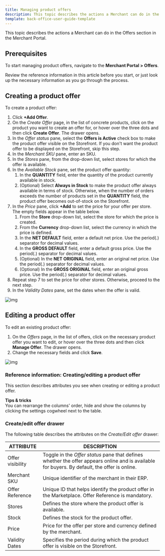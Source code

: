 ```yaml
---
title: Managing product offers
description: This topic describes the actions a Merchant can do in the Offers section in the Merchant Portal.
template: back-office-user-guide-template
---
```


This topic describes the actions a Merchant can do in the Offers section in the Merchant Portal.

## Prerequisites

To start managing product offers, navigate to the **Merchant Portal > Offers**.

Review the reference information in this article before you start, or just look up the necessary information as you go through the process.

## Creating a product offer

To create a product offer:

1. Click **+Add Offer**.
2. On the _Create Offer_ page, in the list of concrete products, click on the product you want to create an offer for, or hover over the three dots and then click **Create Offer**. The drawer opens.
3. In the _Offer status_ pane, select the **Offers is Active** check box to make the product offer visible on the Storefront. If you don't want the product offer to be displayed on the Storefront, skip this step.
4. In the _Merchant SKU_ pane, enter an SKU.
5. In the _Stores_ pane, from the drop-down list, select stores for which the offer is available.
6. In the _Available Stock_ pane, set the product offer quantity:
    1. In the **QUANTITY** field, enter the quantity of the product currently available in stock.
    2. (Optional) Select **Always in Stock** to make the product offer always available in terms of stock. Otherwise, when the number of orders exceeds the number of products set in the **QUANTITY** field, the product offer becomes out-of-stock on the Storefront.
7. In the _Price_ pane, click **+Add** to set the price for your offer per store. The empty fields appear in the table below.
   1. From the **Store** drop-down list, select the store for which the price is created.
   1. From the **Currency** drop-down list, select the currency in which the price is defined.
   1. In the **NET DEFAULT** field, enter a default net price. Use the period(.) separator for decimal values.
   1. In the **GROSS DEFAULT** field, enter a default gross price. Use the period(.) separator for decimal values.
   1. (Optional) In the **NET ORIGINAL** field, enter an original net price. Use the period(.) separator for decimal values.
   1. (Optional) In the **GROSS ORIGINAL** field, enter an original gross price. Use the period(.) separator for decimal values.
8. Repeat step 7 to set the price for other stores. Otherwise, proceed to the next step.
9. In the _Validity Dates_ pane, set the dates when the offer is valid.

<div class="width-100">

![img](https://spryker.s3.eu-central-1.amazonaws.com/docs/Marketplace/user+guides/Merchant+Portal+user+guides/Offers/create-offers.gif)

</div>

## Editing a product offer

To edit an existing product offer:

1. On the _Offers_ page, in the list of offers, click on the necessary product offer you want to edit, or hover over the three dots and then click **Manage Offer**. The drawer opens.
2. Change the necessary fields and click **Save**.

<div class="width-100">

![img](https://spryker.s3.eu-central-1.amazonaws.com/docs/Marketplace/user+guides/Merchant+Portal+user+guides/Offers/edit-offers.gif)

</div>

### Reference information: Creating/editing a product offer

This section describes attributes you see when creating or editing a product offer.

**Tips & tricks**
<br>You can rearrange the columns' order, hide and show the columns by clicking the settings cogwheel next to the table.

### Create/edit offer drawer

The following table describes the attributes on the *Create/Edit offer* drawer:

| ATTRIBUTE | DESCRIPTION |
| ------------- | ------------- |
| Offer visibility | Toggle in the _Offer status_ pane that defines whether the offer appears online and is available for buyers. By default, the offer is online. |
| Merchant SKU     | Unique identifier of the merchant in their ERP.             |
| Offer Reference  | Unique ID that helps identify the product offer in the Marketplace. Offer Reference is mandatory. |
| Stores           | Defines the store where the product offer is available.      |
| Stock            | Defines the stock for the product offer.                     |
| Price            | Price for the offer per store and currency defined by the merchant. |
| Validity Dates   | Specifies the period during which the product offer is visible on the Storefront. |
